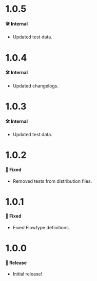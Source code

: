 # 1.0.5
#### 🛠 Internal
* Updated test data.

# 1.0.4
#### 🛠 Internal
* Updated changelogs.

# 1.0.3
#### 🛠 Internal
* Updated test data.

# 1.0.2
#### 🐞 Fixed
* Removed tests from distribution files.

# 1.0.1
#### 🐞 Fixed
* Fixed Flowtype definitions.

# 1.0.0
#### 🎉 Release
* Initial release!
